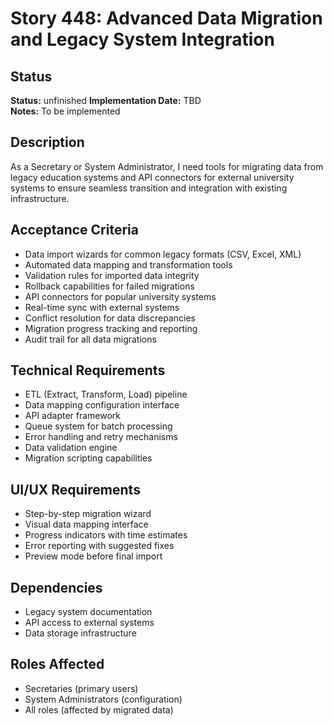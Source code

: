 # Story 448: Advanced Data Migration and Legacy System Integration

## Status
**Status:** unfinished
**Implementation Date:** TBD  
**Notes:** To be implemented

## Description
As a Secretary or System Administrator, I need tools for migrating data from legacy education systems and API connectors for external university systems to ensure seamless transition and integration with existing infrastructure.

## Acceptance Criteria
- Data import wizards for common legacy formats (CSV, Excel, XML)
- Automated data mapping and transformation tools
- Validation rules for imported data integrity
- Rollback capabilities for failed migrations
- API connectors for popular university systems
- Real-time sync with external systems
- Conflict resolution for data discrepancies
- Migration progress tracking and reporting
- Audit trail for all data migrations

## Technical Requirements
- ETL (Extract, Transform, Load) pipeline
- Data mapping configuration interface
- API adapter framework
- Queue system for batch processing
- Error handling and retry mechanisms
- Data validation engine
- Migration scripting capabilities

## UI/UX Requirements
- Step-by-step migration wizard
- Visual data mapping interface
- Progress indicators with time estimates
- Error reporting with suggested fixes
- Preview mode before final import

## Dependencies
- Legacy system documentation
- API access to external systems
- Data storage infrastructure

## Roles Affected
- Secretaries (primary users)
- System Administrators (configuration)
- All roles (affected by migrated data)
